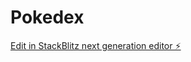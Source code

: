 # Pokedex

[Edit in StackBlitz next generation editor ⚡️](https://stackblitz.com/~/github.com/czigon/Pokedex)
